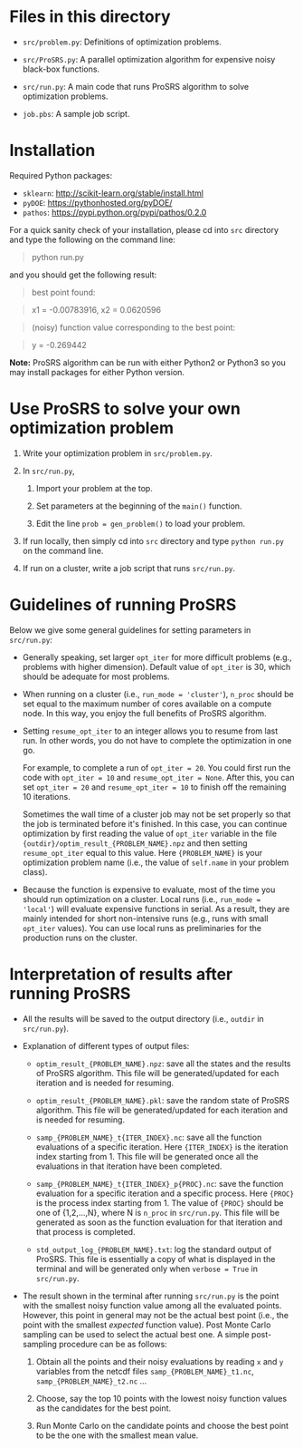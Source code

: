 # Files in this directory

  - `src/problem.py`: Definitions of optimization problems.

  - `src/ProSRS.py`: A parallel optimization algorithm for expensive noisy black-box functions. 

  - `src/run.py`: A main code that runs ProSRS algorithm to solve optimization problems.
  
  - `job.pbs`: A sample job script.
   
# Installation
  
  Required Python packages:
  
  - `sklearn`: http://scikit-learn.org/stable/install.html
  - `pyDOE`: https://pythonhosted.org/pyDOE/
  - `pathos`: https://pypi.python.org/pypi/pathos/0.2.0

  For a quick sanity check of your installation, please cd into `src` directory and type the following on the command line: 
  
  > python run.py
  
  and you should get the following result:

  > best point found:
  
  > x1 = -0.00783916, x2 = 0.0620596
  
  > (noisy) function value corresponding to the best point:
  
  > y = -0.269442

  **Note:** ProSRS algorithm can be run with either Python2 or Python3 so you may install packages for either Python version.
  
# Use ProSRS to solve your own optimization problem

  1. Write your optimization problem in `src/problem.py`.

  1. In `src/run.py`,

      1. Import your problem at the top.
      
      1. Set parameters at the beginning of the `main()` function.
      
      1. Edit the line `prob = gen_problem()` to load your problem.
 
  1. If run locally, then simply cd into `src` directory and type `python run.py` on the command line.

  1. If run on a cluster, write a job script that runs `src/run.py`.


# Guidelines of running ProSRS

Below we give some general guidelines for setting parameters in `src/run.py`:

  - Generally speaking, set larger `opt_iter` for more difficult problems (e.g., problems with higher dimension). Default value of `opt_iter` is 30, which should be adequate for most problems.

  - When running on a cluster (i.e., `run_mode = 'cluster'`), `n_proc` should be set equal to the maximum number of cores available on a compute node. In this way, you enjoy the full benefits of ProSRS algorithm.

  - Setting `resume_opt_iter` to an integer allows you to resume from last run. In other words, you do not have to complete the optimization in one go. 
     
     For example, to complete a run of `opt_iter = 20`. You could first run the code with `opt_iter = 10` and `resume_opt_iter = None`. After this, you can set `opt_iter = 20` and `resume_opt_iter = 10` to finish off the remaining 10 iterations.

     Sometimes the wall time of a cluster job may not be set properly so that the job is terminated before it's finished. In this case, you can continue optimization by first reading the value of `opt_iter` variable in the file `{outdir}/optim_result_{PROBLEM_NAME}.npz` and then setting `resume_opt_iter` equal to this value. Here `{PROBLEM_NAME}` is your optimization problem name (i.e., the value of `self.name` in your problem class).

  - Because the function is expensive to evaluate, most of the time you should run optimization on a cluster. Local runs (i.e., `run_mode = 'local'`) will evaluate expensive functions in serial. As a result, they are mainly intended for short non-intensive runs (e.g., runs with small `opt_iter` values). You can use local runs as preliminaries for the production runs on the cluster.

# Interpretation of results after running ProSRS

  - All the results will be saved to the output directory (i.e., `outdir` in `src/run.py`).

  - Explanation of different types of output files:

    - `optim_result_{PROBLEM_NAME}.npz`: save all the states and the results of ProSRS algorithm. This file will be generated/updated for each iteration and is needed for resuming.

    - `optim_result_{PROBLEM_NAME}.pkl`: save the random state of ProSRS algorithm. This file will be generated/updated for each iteration and is needed for resuming.

    - `samp_{PROBLEM_NAME}_t{ITER_INDEX}.nc`: save all the function evaluations of a specific iteration. Here `{ITER_INDEX}` is the iteration index starting from 1. This file will be generated once all the evaluations in that iteration have been completed.

    - `samp_{PROBLEM_NAME}_t{ITER_INDEX}_p{PROC}.nc`: save the function evaluation for a specific iteration and a specific process. Here `{PROC}` is the process index starting from 1. The value of `{PROC}` should be one of {1,2,...,N}, where N is `n_proc` in `src/run.py`. This file will be generated as soon as the function evaluation for that iteration and that process is completed. 

    - `std_output_log_{PROBLEM_NAME}.txt`: log the standard output of ProSRS. This file is essentially a copy of what is displayed in the terminal and will be generated only when `verbose = True` in `src/run.py`.

  - The result shown in the terminal after running `src/run.py` is the point with the smallest noisy function value among all the evaluated points. However, this point in general may not be the actual best point (i.e., the point with the smallest *expected* function value). Post Monte Carlo sampling can be used to select the actual best one. A simple post-sampling procedure can be as follows:
     
    1. Obtain all the points and their noisy evaluations by reading `x` and `y` variables from the netcdf files `samp_{PROBLEM_NAME}_t1.nc`, `samp_{PROBLEM_NAME}_t2.nc` ...

    1. Choose, say the top 10 points with the lowest noisy function values as the candidates for the best point.
  
    1. Run Monte Carlo on the candidate points and choose the best point to be the one with the smallest mean value.


